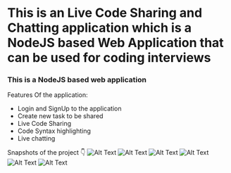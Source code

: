 # This is an Live Code Sharing and Chatting application which is a NodeJS based Web Application that can be used for coding interviews

### This is a NodeJS based web application

Features Of the application:

- Login and SignUp to the application
- Create new task to be shared
- Live Code Sharing
- Code Syntax highlighting
- Live chatting

Snapshots of the project 👇
![Alt Text](snaps/1.png?raw=true "Title")
![Alt Text](snaps/2.png?raw=true "Title")
![Alt Text](snaps/3.png?raw=true "Title")
![Alt Text](snaps/4.png?raw=true "Title")
![Alt Text](snaps/5.png?raw=true "Title")
![Alt Text](snaps/6.png?raw=true "Title")